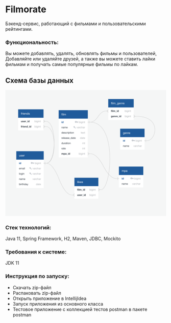 # Filmorate
Бэкенд-сервис, работающий с фильмами и пользовательскими рейтингами.
### Функциональность:
Вы можете добавлять, удалять, обновлять фильмы и пользователей, Добавляйте или удаляйте друзей, 
а также вы можете ставить лайки фильмам и получать самые популярные фильмы по лайкам.
## Схема базы данных
![Schema DB](src/main/resources/schema.png)

### Стек технологий:
Java 11, Spring Framework, H2, Maven, JDBC, Mockito

### Требования к системе:
JDK 11

### Инструкция по запуску:
- Скачать zip-файл
- Распаковать zip-файл
- Открыть приложение в IntellijIdea
- Запуск приложения из основного класса
- Тестовое приложение с коллекцией тестов postman в пакете postman
